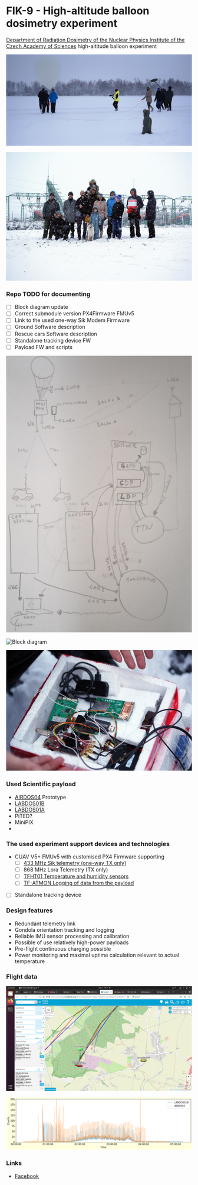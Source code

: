 # FIK-9 - High-altitude balloon dosimetry experiment

[Department of Radiation Dosimetry of the Nuclear Physics Institute of the Czech Academy of Sciences](http://www.ujf.cas.cz/en/departments/department-of-radiation-dosimetry/contact/) high-altitude balloon experiment

![FIK-9 just before takeoff](doc/img/FIK-9_takeoff.jpg)

![FIK-9 rescue team on touch down site](doc/img/FIK-9_rescue_team.jpg)


### Repo TODO for documenting
- [ ] Block diagram update
- [ ] Correct submodule version PX4Firmware FMUv5
- [ ] Link to the used one-way Sik Modem Firmware 
- [ ] Ground Software description
- [ ] Rescue cars Software description
- [ ] Standalone tracking device FW
- [ ] Payload FW and scripts

![Sw diagram](doc/img/fik_9_sw_data.png)

![Block diagram](doc/img/block_schematics.png)

![FIK-9 gondola opened after touch down](doc/img/FIK-9_gondola_opened_after_touchdown.jpg)

### Used Scientific payload

 - [AIRDOS04](https://github.com/UniversalScientificTechnologies/AIRDOS04) Prototype
 - [LABDOS01B](https://github.com/UniversalScientificTechnologies/LABDOS01)
 - [LABDOS01A](https://github.com/UniversalScientificTechnologies/LABDOS01/tree/LABDOS01A)
 - PiTED?
 - MiniPIX
 -

### The used experiment support devices and technologies

 - CUAV V5+ FMUv5 with customised PX4 Firmware supporting
   - [ ] [433 MHz Sik telemetry (one-way TX only)](https://github.com/ThunderFly-aerospace/TFSIK01)
   - [ ] 868 MHz Lora Telemetry (TX only)
   - [ ] [TFHT01 Temperature and humidity sensors](https://github.com/ThunderFly-aerospace/TFHT01)
   - [ ] [TF-ATMON Logging of data from the payload](https://www.thunderfly.cz/tf-atmon.html)
 - [ ] Standalone tracking device

### Design features

  * Redundant telemetry link
  * Gondola orientation tracking and logging
  * Reliable IMU sensor processing and calibration
  * Possible of use relatively high-power payloads
  * Pre-flight continuous charging possible
  * Power monitoring and maximal uptime calculation relevant to actual temperature

### Flight data

![Screenshots of FIK-9 trajectory just before touch down](doc/img/FIK-9_landing_trajectory.png)

![Comparison of radiation captured by LABDOS01B and AIRDOS04 prototype](doc/img/LABDOS01B_AIRDOS04_raw_data.png)



### Links
  * [Facebook](https://www.facebook.com/balonfik/)
